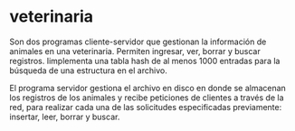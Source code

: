 # veterinaria

Son dos programas cliente-servidor que gestionan la información de animales en una veterinaria. Permiten ingresar, ver, borrar y buscar registros. Iimplementa una tabla hash de al menos 1000 entradas para la búsqueda de una estructura en el archivo.

El programa servidor gestiona el archivo en disco en donde se almacenan los registros de los animales y recibe peticiones de clientes a través de la red, para realizar cada una de las solicitudes especificadas previamente: insertar, leer, borrar y buscar.
